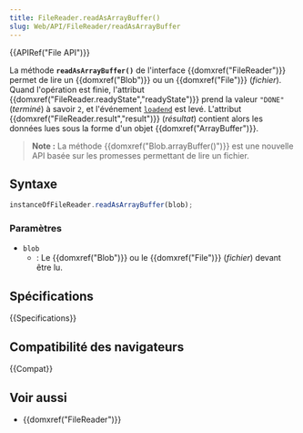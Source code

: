 ```yaml
---
title: FileReader.readAsArrayBuffer()
slug: Web/API/FileReader/readAsArrayBuffer
---
```


{{APIRef("File API")}}

La méthode **`readAsArrayBuffer()`** de l'interface {{domxref("FileReader")}} permet de lire un {{domxref("Blob")}} ou un {{domxref("File")}} (_fichier_). Quand l'opération est finie, l'attribut {{domxref("FileReader.readyState","readyState")}} prend la valeur `"DONE"` (_terminé_) à savoir `2`, et l'événement [`loadend`](/fr/docs/Web/API/FileReader/loadend_event) est levé. L'attribut {{domxref("FileReader.result","result")}} (_résultat_) contient alors les données lues sous la forme d'un objet {{domxref("ArrayBuffer")}}.

> **Note :** La méthode {{domxref("Blob.arrayBuffer()")}} est une nouvelle API basée sur les promesses permettant de lire un fichier.

## Syntaxe

```js
instanceOfFileReader.readAsArrayBuffer(blob);
```

### Paramètres

- `blob`
  - : Le {{domxref("Blob")}} ou le {{domxref("File")}} (_fichier_) devant être lu.

## Spécifications

{{Specifications}}

## Compatibilité des navigateurs

{{Compat}}

## Voir aussi

- {{domxref("FileReader")}}
